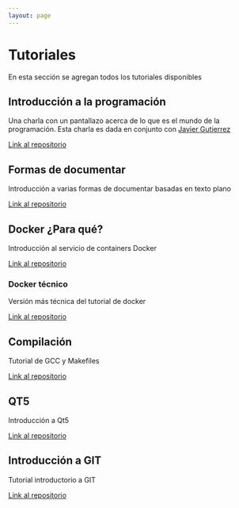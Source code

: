 ```yaml
---
layout: page
---
```


# Tutoriales

En esta sección se agregan todos los tutoriales disponibles


## Introducción a la programación

Una charla con un pantallazo acerca de lo que es el mundo de la programación. Esta charla es dada en conjunto con [Javier Gutierrez](https://www.instagram.com/jace.si)

[Link al repositorio](https://github.com/mlafroce/mlafroce.github.io/tree/master/tutorials/es/introduccion-programacion)


## Formas de documentar

Introducción a varias formas de documentar basadas en texto plano

[Link al repositorio](https://github.com/mlafroce/mlafroce.github.io/tree/master/tutorials/es/formas-documentar)


## Docker ¿Para qué?

Introducción al servicio de containers Docker

[Link al repositorio](https://github.com/mlafroce/mlafroce.github.io/tree/master/tutorials/es/docker-para-que)


### Docker técnico

Versión más técnica del tutorial de docker

[Link al repositorio](https://github.com/mlafroce/mlafroce.github.io/tree/master/tutorials/es/docker-tecnico)


## Compilación

Tutorial de GCC y Makefiles

[Link al repositorio](https://github.com/mlafroce/mlafroce.github.io/tree/master/tutorials/es/compilacion)


## QT5

Introducción a Qt5

[Link al repositorio](https://github.com/mlafroce/mlafroce.github.io/tree/master/tutorials/es/qt5)


## Introducción a GIT

Tutorial introductorio a GIT

[Link al repositorio](https://github.com/mlafroce/mlafroce.github.io/tree/master/tutorials/es/introduccion-a-git)

